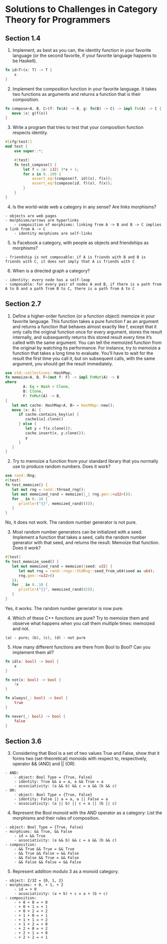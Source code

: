 # Solutions to Challenges in Category Theory for Programmers

## Section 1.4

1. Implement, as best as you can, the identity function in your favorite language (or the second favorite, if your favorite language happens to be
   Haskell).

```rust
fn id<T>(x: T) -> T {
    x
}
```

2. Implement the composition function in your favorite language. It takes
   two functions as arguments and returns a function that is their composition.
```rust
fn compose<A, B, C>(f: fn(A) -> B, g: fn(B) -> C) -> impl Fn(A) -> C {
   move |x| g(f(x))
}
```

3. Write a program that tries to test that your composition function respects
   identity.
```rust
#[cfg(test)]
mod test {
    use super::*;

    #[test]
    fn test_compose() {
        let f = |x: i32| 3*x + 1;
        for x in 0..100 {
            assert_eq!(compose(f, id)(x), f(x));
            assert_eq!(compose(id, f)(x), f(x));
        }
    }
}
```
4. Is the world-wide web a category in any sense? Are links morphisms?
```text
- objects are web pages
- morphisms/arrows are hyperlinks
    - composition of morphisms: linking from A -> B and B -> C implies a link from A -> C
    - identity morphisms are self-links
```
5. Is Facebook a category, with people as objects and friendships as morphisms?
```text
- friendship is not composable: if A is friends with B and B is friends with C, it does not imply that A is friends with C
```
6. When is a directed graph a category?
```text
- identity: every node has a self-loop
- composable: for every pair of nodes A and B, if there is a path from A to B and a path from B to C, there is a path from A to C
```
## Section 2.7
1. Define a higher-order function (or a function object) memoize in your favorite language. This function takes a pure function f as an argument and
   returns a function that behaves almost exactly like f, except that it only
   calls the original function once for every argument, stores the result internally, and subsequently returns this stored result every time it’s called
   with the same argument. You can tell the memoized function from the
   original by watching its performance. For instance, try to memoize a function that takes a long time to evaluate. You’ll have to wait for the result
   the first time you call it, but on subsequent calls, with the same argument, you should get the result immediately.
```rust
use std::collections::HashMap;
fn memoize<A, B, F>(mut f: F) -> impl FnMut(A) -> B
where
        A: Eq + Hash + Clone,
        B: Clone,
        F: FnMut(A) -> B,
{
   let mut cache: HashMap<A, B> = HashMap::new();
   move |x: A| {
      if cache.contains_key(&x) {
         cache[&x].clone()
      } else {
         let y = f(x.clone());
         cache.insert(x, y.clone());
         y
      }
   }
}
```
2. Try to memoize a function from your standard library that you normally use to produce random numbers. Does it work?
```rust
use rand::Rng;
#[test]
fn test_memoize() {
   let mut rng = rand::thread_rng();
   let mut memoized_rand = memoize(|_| rng.gen::<u32>());
   for _ in 0..10 {
      println!("{}", memoized_rand(()));
   }
}
```
No, it does not work. The random number generator is not pure.

3. Most random number generators can be initialized with a seed. Implement a function that takes a seed, calls the random number generator with that seed, and returns the result. Memoize that function. Does it work?
```rust
#[test]
fn test_memoize_seed() {
   let mut memoized_rand = memoize(|seed: u32| {
      let mut rng = rand::rngs::StdRng::seed_from_u64(seed as u64);
      rng.gen::<u32>()
   });
   for _ in 0..10 {
      println!("{}", memoized_rand(42));
   }
}
```
Yes, it works. The random number generator is now pure. 

4. Which of these C++ functions are pure? Try to memoize them and observe what happens when you call them multiple times: memoized and not.
```text
(a) - pure; (b), (c), (d) - not pure
```
5. How many different functions are there from Bool to Bool? Can you implement them all?
```rust
fn id(x: bool) -> bool {
    x
}

fn not(x: bool) -> bool {
    !x
}

fn always(_: bool) -> bool {
    true
}

fn never(_: bool) -> bool {
    false
}
```
## Section 3.6

3. Considering that Bool is a set of two values True and False, show that it forms two (set-theoretical) monoids with respect to, respectively, operator && (AND) and || (OR).
```text
- AND:
    - object: Bool Type = {True, False}
    - identity: True && a = a, a && True = a
    - associativity: (a && b) && c = a && (b && c)
- OR:
    - object: Bool Type = {True, False}
    - identity: False || a = a, a || False = a
    - associativity: (a || b) || c = a || (b || c)
```
4. Represent the Bool monoid with the AND operator as a category: List the morphisms and their rules of composition.
```text
- object: Bool Type = {True, False}
- morphisms: && True, && False
    - id = && True
    - associativity: (a && b) && c = a && (b && c)
- composition: 
    - && True && True = && True
    - && True && False = && False
    - && False && True = && False
    - && False && False = && False
```
5. Represent addition modulo 3 as a monoid category.
```text
- object: Z/3Z = {0, 1, 2}
- morphisms: + 0, + 1, + 2
    - id = + 0
    - associativity: (a + b) + c = a + (b + c)
- composition:
    - + 0 + 0 = + 0
    - + 0 + 1 = + 1
    - + 0 + 2 = + 2
    - + 1 + 0 = + 1
    - + 1 + 1 = + 2
    - + 1 + 2 = + 0
    - + 2 + 0 = + 2
    - + 2 + 1 = + 0
    - + 2 + 2 = + 1
```

